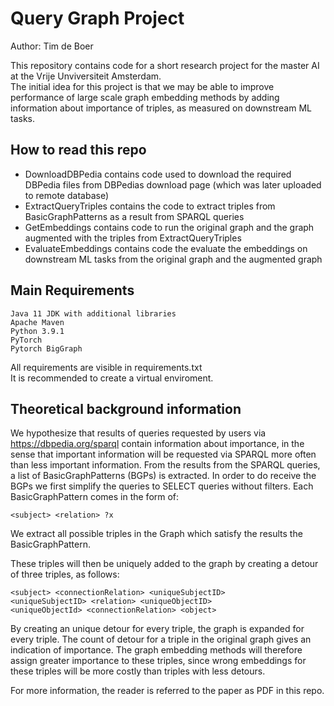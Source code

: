 # Query Graph Project
Author: Tim de Boer 

This repository contains code for a short research project for the master AI at the Vrije Unviversiteit Amsterdam.  
The initial idea for this project is that we may be able to improve performance of large scale graph embedding methods by adding information about importance of triples, as measured on downstream ML tasks.

## How to read this repo

- DownloadDBPedia contains code used to download the required DBPedia files from DBPedias download page (which was later uploaded to remote database)   
- ExtractQueryTriples contains the code to extract triples from BasicGraphPatterns as a result from SPARQL queries  
- GetEmbeddings contains code to run the original graph and the graph augmented with the triples from ExtractQueryTriples  
- EvaluateEmbeddings contains code the evaluate the embeddings on downstream ML tasks from the original graph and the augmented graph  

## Main Requirements

```
Java 11 JDK with additional libraries
Apache Maven
Python 3.9.1
PyTorch
Pytorch BigGraph
```

All requirements are visible in requirements.txt  
It is recommended to create a virtual enviroment.

## Theoretical background information

We hypothesize that results of queries requested by users via https://dbpedia.org/sparql contain information about importance,
in the sense that important information will be requested via SPARQL more often than less important information.
From the results from the SPARQL queries, a list of BasicGraphPatterns (BGPs) is extracted.
In order to do receive the BGPs we first simplify the queries to SELECT queries without filters.
Each BasicGraphPattern comes in the form of: 
```
<subject> <relation> ?x 
```
We extract all possible triples in the Graph which satisfy the results the BasicGraphPattern.

These triples will then be uniquely added to the graph by creating a detour of three triples, as follows:
```
<subject> <connectionRelation> <uniqueSubjectID>
<uniqueSubjectID> <relation> <uniqueObjectID> 
<uniqueObjectId> <connectionRelation> <object>
```
By creating an unique detour for every triple, the graph is expanded for every triple.
The count of detour for a triple in the original graph gives an indication of importance.
The graph embedding methods will therefore assign greater importance to these triples, since wrong embeddings for these triples will be more costly than triples with less detours.

For more information, the reader is referred to the paper as PDF in this repo.
